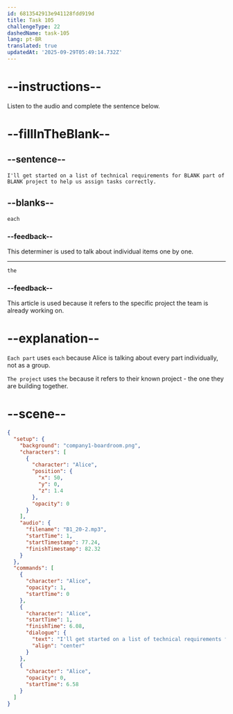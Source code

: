 ```yaml
---
id: 6813542913e941128fdd919d
title: Task 105
challengeType: 22
dashedName: task-105
lang: pt-BR
translated: true
updatedAt: '2025-09-29T05:49:14.732Z'
---
```


<!-- (Audio) Alice: I'll get started on a list of technical requirements for each part of the project to help us assign tasks correctly. -->

# --instructions--

Listen to the audio and complete the sentence below.

# --fillInTheBlank--

## --sentence--

`I'll get started on a list of technical requirements for BLANK part of BLANK project to help us assign tasks correctly.`

## --blanks--

`each`

### --feedback--

This determiner is used to talk about individual items one by one.

---

`the`

### --feedback--

This article is used because it refers to the specific project the team is already working on.

# --explanation--

`Each part` uses `each` because Alice is talking about every part individually, not as a group.

`The project` uses `the` because it refers to their known project - the one they are building together.

# --scene--

```json
{
  "setup": {
    "background": "company1-boardroom.png",
    "characters": [
      {
        "character": "Alice",
        "position": {
          "x": 50,
          "y": 0,
          "z": 1.4
        },
        "opacity": 0
      }
    ],
    "audio": {
      "filename": "B1_20-2.mp3",
      "startTime": 1,
      "startTimestamp": 77.24,
      "finishTimestamp": 82.32
    }
  },
  "commands": [
    {
      "character": "Alice",
      "opacity": 1,
      "startTime": 0
    },
    {
      "character": "Alice",
      "startTime": 1,
      "finishTime": 6.08,
      "dialogue": {
        "text": "I'll get started on a list of technical requirements for each part of the project to help us assign tasks correctly.",
        "align": "center"
      }
    },
    {
      "character": "Alice",
      "opacity": 0,
      "startTime": 6.58
    }
  ]
}
```
